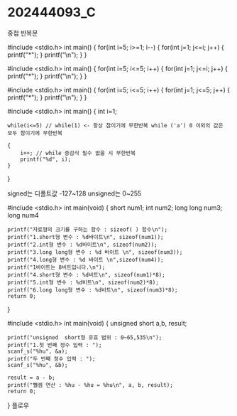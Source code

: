 # 202444093_C

중첩 반복문

#include <stdio.h>
int main()
{
    for(int i=5; i>=1; i--)
    {
        for(int j=1; j<=i; j++)
        {
            printf("*");
        }
        printf("\n");
    }
}

#include <stdio.h>
int main()
{
    for(int i=5; i<=5; i++)
    {
        for(int j=1; j<=i; j++)
        {
            printf("*");
        }
        printf("\n");
    }
}

#include <stdio.h>
int main()
{
    for(int i=5; i<=5; i++)
    {
        for(int j=1; j<=5; j++)
        {
            printf("*");
        }
        printf("\n");
    }
}

#include <stdio.h>
int main()
{
    int i=1;

    while(i<=5) // while(1) <- 항상 참이기에 무한반복 while ('a') 0 이외의 값은 모두 참이기에 무한반복
    
    {
        i++; // while 증감식 필수 없을 시 무한반복
        printf("%d", i);
    }
}

signed는 디폴트값 -127~128
unsigned는 0~255

#include <stdio.h>
int main(void)
{
    short num1;
    int num2;
    long long num3;
    long num4

    printf("자료형의 크기를 구하는 함수 : sizeof( ) 함수\n");
    printf("1.short형 변수 : %d바이트\n", sizeof(num1));
    printf("2.int형 변수 : %d바이트\n", sizeof(num2));
    printf("3.long long형 변수 : %d 바이트 \n", sizeof(num3));
    printf("4.long형 변수 : %d 바이트 \n",sizeof(num4));
    printf("1바이트는 8비트입니다.\n");
    printf("4.short형 변수 : %d비트\n", sizeof(num1)*8);
    printf("5.int형 변수 : %d비트\n", sizeof(num2)*8);
    printf("6.long long형 변수 : %d비트\n", sizeof(num3)*8);
    return 0;

}

#include <stdio.h>
int main(void)
{
    unsigned short a,b, result;

    printf("unsigned  short형 유효 범위 : 0~65,535\n");
    printf("1.첫 번째 정수 입력 : ");
    scanf_s("%hu", &a);
    printf("두 번째 정수 입력 : ");
    scanf_s("%hu", &b);

    result = a - b;
    printf("뺄셈 연산 : %hu - %hu = %hu\n", a, b, result);
    return 0;

}
플로우

